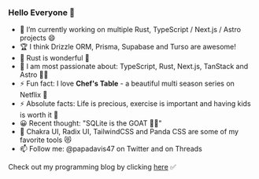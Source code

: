 ### Hello Everyone 👋

- 🔭 I’m currently working on multiple Rust, TypeScript / Next.js / Astro projects 😄
- 🏆 I think Drizzle ORM, Prisma, Supabase and Turso are awesome!
- 🌱 Rust is wonderful 💯
- 💬 I am most passionate about: TypeScript, Rust, Next.js, TanStack and Astro 🤹‍♂️
- ⚡ Fun fact: I love **Chef's Table** - a beautiful multi season series on Netflix 🎥
- ⚡ Absolute facts: Life is precious, exercise is important and having kids is worth it 💯
- 😀 Recent thought: "SQLite is the GOAT 🏂🏼"
- 🎨 Chakra UI, Radix UI, TailwindCSS and Panda CSS are some of my favorite tools 😻
- 📫 Follow me: @papadavis47 on Twitter and on Threads

Check out my programming blog by clicking [here](https://comfortablefeelingdumb.com) ✅
